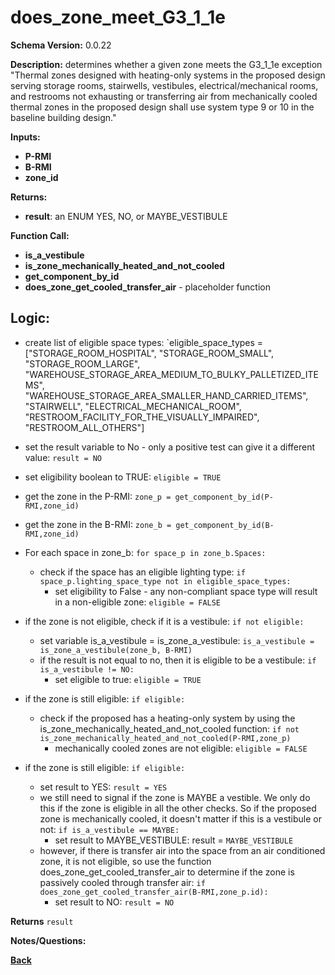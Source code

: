 # does_zone_meet_G3_1_1e
**Schema Version:** 0.0.22  

**Description:** determines whether a given zone meets the G3_1_1e exception "Thermal zones designed with heating-only systems in the proposed design serving storage rooms, stairwells, vestibules, electrical/mechanical rooms, and restrooms not exhausting or transferring air from mechanically cooled thermal zones in the proposed design shall use system type 9 or 10 in the baseline building design."

**Inputs:**
- **P-RMI**
- **B-RMI**
- **zone_id**

**Returns:**  
- **result**: an ENUM YES, NO, or MAYBE_VESTIBULE
 
**Function Call:**
- **is_a_vestibule**
- **is_zone_mechanically_heated_and_not_cooled**
- **get_component_by_id**
- **does_zone_get_cooled_transfer_air** - placeholder function

## Logic:
- create list of eligible space types: `eligible_space_types = ["STORAGE_ROOM_HOSPITAL", "STORAGE_ROOM_SMALL", "STORAGE_ROOM_LARGE", "WAREHOUSE_STORAGE_AREA_MEDIUM_TO_BULKY_PALLETIZED_ITEMS", "WAREHOUSE_STORAGE_AREA_SMALLER_HAND_CARRIED_ITEMS", "STAIRWELL", "ELECTRICAL_MECHANICAL_ROOM", "RESTROOM_FACILITY_FOR_THE_VISUALLY_IMPAIRED", "RESTROOM_ALL_OTHERS"]
- set the result variable to No - only a positive test can give it a different value: `result = NO`
- set eligibility boolean to TRUE: `eligible = TRUE`
- get the zone in the P-RMI: `zone_p = get_component_by_id(P-RMI,zone_id)`
- get the zone in the B-RMI: `zone_b = get_component_by_id(B-RMI,zone_id)`
- For each space in zone_b: `for space_p in zone_b.Spaces:`
	- check if the space has an eligible lighting type: `if space_p.lighting_space_type not in eligible_space_types:`
		- set eligibility to False - any non-compliant space type will result in a non-eligible zone: `eligible = FALSE`

- if the zone is not eligible, check if it is a vestibule: `if not eligible:`
	- set variable is_a_vestibule = is_zone_a_vestibule: `is_a_vestibule = is_zone_a_vestibule(zone_b, B-RMI)`
	- if the result is not equal to no, then it is eligible to be a vestibule: `if is_a_vestibule != NO:`
		- set eligible to true: `eligible = TRUE`

- if the zone is still eligible: `if eligible:`
	- check if the proposed has a heating-only system by using the is_zone_mechanically_heated_and_not_cooled function: `if not is_zone_mechanically_heated_and_not_cooled(P-RMI,zone_p)`
		- mechanically cooled zones are not eligible: `eligible = FALSE`

- if the zone is still eligible: `if eligible:`
	- set result to YES: `result = YES`
	- we still need to signal if the zone is MAYBE a vestible.  We only do this if the zone is eligible in all the other checks.  So if the proposed zone is mechanically cooled, it doesn't matter if this is a vestibule or not: `if is_a_vestibule == MAYBE:`
		- set result to MAYBE_VESTIBULE: result = `MAYBE_VESTIBULE`
	- however, if there is transfer air into the space from an air conditioned zone, it is not eligible, so use the function does_zone_get_cooled_transfer_air to determine if the zone is passively cooled through transfer air: `if does_zone_get_cooled_transfer_air(B-RMI,zone_p.id):`
		- set result to NO: `result = NO`



**Returns** `result`


**Notes/Questions:**  


**[Back](../_toc.md)**

